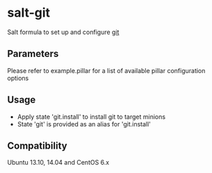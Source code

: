 salt-git
========

Salt formula to set up and configure [git](http://git-scm.com/)

Parameters
------------
Please refer to example.pillar for a list of available pillar configuration options

Usage
-----
- Apply state 'git.install' to install git to target minions
- State 'git' is provided as an alias for 'git.install'

Compatibility
-------------
Ubuntu 13.10, 14.04 and CentOS 6.x
